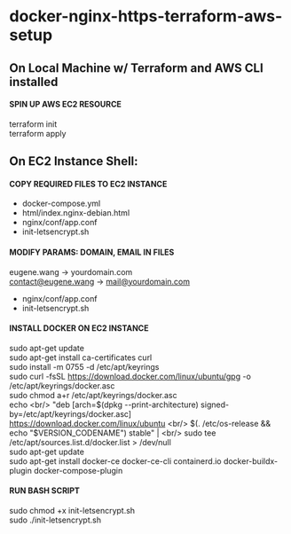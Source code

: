 # docker-nginx-https-terraform-aws-setup

## On Local Machine w/ Terraform and AWS CLI installed ##

#### SPIN UP AWS EC2 RESOURCE ####
terraform init <br/>
terraform apply

## On EC2 Instance Shell: ##

#### COPY REQUIRED FILES TO EC2 INSTANCE ####
- docker-compose.yml
- html/index.nginx-debian.html
- nginx/conf/app.conf
- init-letsencrypt.sh

#### MODIFY PARAMS: DOMAIN, EMAIL IN FILES ####
eugene.wang -> yourdomain.com <br/>
contact@eugene.wang -> mail@yourdomain.com
- nginx/conf/app.conf
- init-letsencrypt.sh <br/>


#### INSTALL DOCKER ON EC2 INSTANCE ####
sudo apt-get update<br/>
sudo apt-get install ca-certificates curl<br/>
sudo install -m 0755 -d /etc/apt/keyrings<br/>
sudo curl -fsSL https://download.docker.com/linux/ubuntu/gpg -o /etc/apt/keyrings/docker.asc<br/>
sudo chmod a+r /etc/apt/keyrings/docker.asc<br/>
echo \<br/>
  "deb [arch=$(dpkg --print-architecture) signed-by=/etc/apt/keyrings/docker.asc] https://download.docker.com/linux/ubuntu \<br/>
  $(. /etc/os-release && echo "$VERSION_CODENAME") stable" | \<br/>
  sudo tee /etc/apt/sources.list.d/docker.list > /dev/null<br/>
sudo apt-get update<br/>
sudo apt-get install docker-ce docker-ce-cli containerd.io docker-buildx-plugin docker-compose-plugin<br/>

#### RUN BASH SCRIPT ####
sudo chmod +x init-letsencrypt.sh <br/>
sudo ./init-letsencrypt.sh